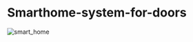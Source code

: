 # Smarthome-system-for-doors
![smart_home](https://user-images.githubusercontent.com/94463656/156358836-6d8cfa83-cd8c-45bc-96a4-4800f54de1ef.png)
